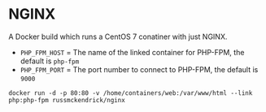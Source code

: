 NGINX
=============

A Docker build which runs a CentOS 7 conatiner with just NGINX.

- `PHP_FPM_HOST` = The name of the linked container for PHP-FPM, the default is `php-fpm`
- `PHP_FPM_PORT` = The port number to connect to PHP-FPM, the default is `9000`

```
docker run -d -p 80:80 -v /home/containers/web:/var/www/html --link php:php-fpm russmckendrick/nginx
```